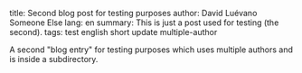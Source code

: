 title: Second blog post for testing purposes
author: David Luévano
    Someone Else
lang: en
summary: This is just a post used for testing (the second).
tags: test
    english
    short
    update
    multiple-author

A second "blog entry" for testing purposes which uses multiple authors and is inside a subdirectory.
